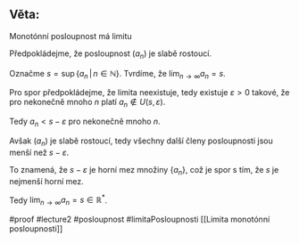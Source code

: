## Věta: 
Monotónní posloupnost má limitu

Předpokládejme, že posloupnost $(a_n)$ je slabě rostoucí.

Označme $s = \sup \{a_n \,|\, n \in \mathbb{N}\}$. Tvrdíme, že $\lim_{n \to \infty} a_n = s$.

Pro spor předpokládejme, že limita neexistuje, tedy existuje $\varepsilon > 0$ takové, že pro nekonečně mnoho $n$ platí $a_n \notin U(s, \varepsilon)$.

Tedy $a_n < s - \varepsilon$ pro nekonečně mnoho $n$.

Avšak $(a_n)$ je slabě rostoucí, tedy všechny další členy posloupnosti jsou menší než $s - \varepsilon$.

To znamená, že $s - \varepsilon$ je horní mez množiny $\{a_n\}$, což je spor s tím, že $s$ je nejmenší horní mez.

Tedy $\lim_{n \to \infty} a_n = s \in \mathbb{R}^*$.


#proof #lecture2 #posloupnost #limitaPosloupnosti 
[[Limita monotónní posloupnosti]]